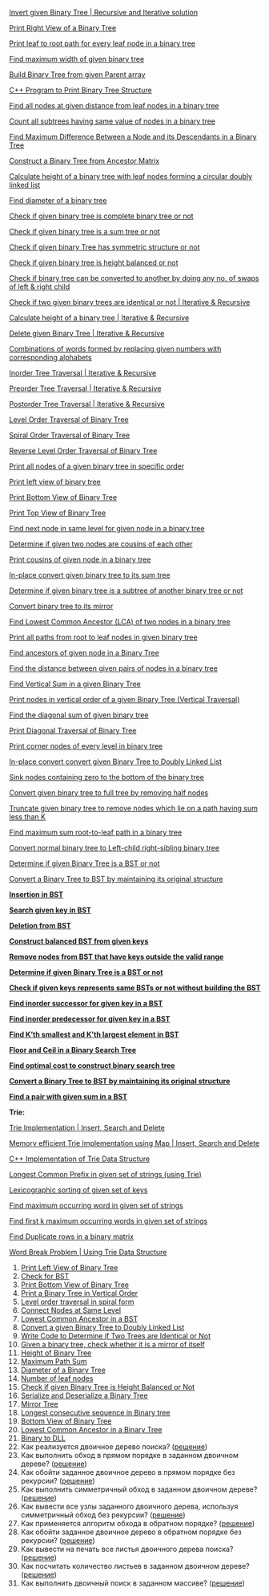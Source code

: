 
[Invert given Binary Tree | Recursive and Iterative solution](http://www.techiedelight.com/invert-binary-tree-recursive-iterative/)

[Print Right View of a Binary Tree](http://www.techiedelight.com/print-right-view-binary-tree/)

[Print leaf to root path for every leaf node in a binary tree](http://www.techiedelight.com/print-leaf-to-root-path-binary-tree/)

[Find maximum width of given binary tree](http://www.techiedelight.com/find-maximum-width-given-binary-tree/)

[Build Binary Tree from given Parent array](http://www.techiedelight.com/build-binary-tree-given-parent-array/)

[C++ Program to Print Binary Tree Structure](http://www.techiedelight.com/c-program-print-binary-tree/)

[Find all nodes at given distance from leaf nodes in a binary tree](http://www.techiedelight.com/find-all-nodes-at-given-distance-from-leaf-nodes-in-a-binary-tree/)

[Count all subtrees having same value of nodes in a binary tree](http://www.techiedelight.com/count-subtrees-value-nodes-binary-tree/)

[Find Maximum Difference Between a Node and its Descendants in a Binary Tree](http://www.techiedelight.com/find-maximum-difference-node-descendants/)

[Construct a Binary Tree from Ancestor Matrix](http://www.techiedelight.com/construct-binary-tree-ancestor-matrix/)

[Calculate height of a binary tree with leaf nodes forming a circular doubly linked list](http://www.techiedelight.com/calculate-height-binary-tree-leaf-nodes-forming-circular-doubly-linked-list/)

[Find diameter of a binary tree](http://www.techiedelight.com/find-diameter-of-a-binary-tree/)

[Check if given binary tree is complete binary tree or not](http://www.techiedelight.com/check-given-binary-tree-complete-binary-tree-not/)

[Check if given binary tree is a sum tree or not](http://www.techiedelight.com/check-given-binary-tree-sum-tree-not/)

[Check if given binary Tree has symmetric structure or not](http://www.techiedelight.com/check-given-binary-tree-symmetric-structure-not/)

[Check if given binary tree is height balanced or not](http://www.techiedelight.com/check-given-binary-tree-is-height-balanced-not/)

[Check if binary tree can be converted to another by doing any no. of swaps of left & right child](http://www.techiedelight.com/determine-binary-tree-can-converted-another-number-swaps-left-right-child/)

[Check if two given binary trees are identical or not | Iterative & Recursive](http://www.techiedelight.com/check-if-two-binary-trees-are-identical-not-iterative-recursive/)

[Calculate height of a binary tree | Iterative & Recursive](http://www.techiedelight.com/calculate-height-binary-tree-iterative-recursive/)

[Delete given Binary Tree | Iterative & Recursive](http://www.techiedelight.com/delete-given-binary-tree-iterative-recursive/)

[Combinations of words formed by replacing given numbers with corresponding alphabets](http://www.techiedelight.com/combinations-of-words-formed-replacing-given-numbers-corresponding-english-alphabet/)

[Inorder Tree Traversal | Iterative & Recursive](http://www.techiedelight.com/inorder-tree-traversal-iterative-recursive/)

[Preorder Tree Traversal | Iterative & Recursive](http://www.techiedelight.com/preorder-tree-traversal-iterative-recursive/)

[Postorder Tree Traversal | Iterative & Recursive](http://www.techiedelight.com/postorder-tree-traversal-iterative-recursive/)

[Level Order Traversal of Binary Tree](http://www.techiedelight.com/level-order-traversal-binary-tree/)

[Spiral Order Traversal of Binary Tree](http://www.techiedelight.com/spiral-order-traversal-binary-tree/)

[Reverse Level Order Traversal of Binary Tree](http://www.techiedelight.com/reverse-level-order-traversal-binary-tree/)

[Print all nodes of a given binary tree in specific order](http://www.techiedelight.com/print-nodes-binary-tree-specific-order/)

[Print left view of binary tree](http://www.techiedelight.com/print-left-view-of-binary-tree/)

[Print Bottom View of Binary Tree](http://www.techiedelight.com/print-bottom-view-of-binary-tree/)

[Print Top View of Binary Tree](http://www.techiedelight.com/print-top-view-binary-tree/)

[Find next node in same level for given node in a binary tree](http://www.techiedelight.com/find-next-node-in-same-level-binary-tree/)

[Determine if given two nodes are cousins of each other](http://www.techiedelight.com/determine-two-nodes-are-cousins/)

[Print cousins of given node in a binary tree](http://www.techiedelight.com/print-cousins-of-given-node-binary-tree/)

[In-place convert given binary tree to its sum tree](http://www.techiedelight.com/inplace-convert-a-tree-sum-tree/)

[Determine if given binary tree is a subtree of another binary tree or not](http://www.techiedelight.com/determine-given-binary-tree-is-subtree-of-another-binary-tree-not/)

[Convert binary tree to its mirror](http://www.techiedelight.com/convert-binary-tree-to-its-mirror/)

[Find Lowest Common Ancestor (LCA) of two nodes in a binary tree](http://www.techiedelight.com/find-lowest-common-ancestor-lca-two-nodes-binary-tree/)

[Print all paths from root to leaf nodes in given binary tree](http://www.techiedelight.com/print-all-paths-from-root-to-leaf-nodes-binary-tree/)

[Find ancestors of given node in a Binary Tree](http://www.techiedelight.com/find-ancestors-of-given-node-binary-tree/)

[Find the distance between given pairs of nodes in a binary tree](http://www.techiedelight.com/distance-between-given-pairs-of-nodes-binary-tree/)

[Find Vertical Sum in a given Binary Tree](http://www.techiedelight.com/find-vertical-sum-given-binary-tree/)

[Print nodes in vertical order of a given Binary Tree (Vertical Traversal)](http://www.techiedelight.com/vertical-traversal-binary-tree/)

[Find the diagonal sum of given binary tree](http://www.techiedelight.com/find-diagonal-sum-given-binary-tree/)

[Print Diagonal Traversal of Binary Tree](http://www.techiedelight.com/print-diagonal-traversal-binary-tree/)

[Print corner nodes of every level in binary tree](http://www.techiedelight.com/print-corner-nodes-every-level-binary-tree/)

[In-place convert convert given Binary Tree to Doubly Linked List](http://www.techiedelight.com/place-convert-given-binary-tree-to-doubly-linked-list/)

[Sink nodes containing zero to the bottom of the binary tree](http://www.techiedelight.com/sink-nodes-containing-zero-bottom-binary-tree/)

[Convert given binary tree to full tree by removing half nodes](http://www.techiedelight.com/convert-given-binary-tree-to-full-tree-removing-half-nodes/)

[Truncate given binary tree to remove nodes which lie on a path having sum less than K](http://www.techiedelight.com/truncate-given-binary-tree-remove-nodes-lie-path-sum-less-k/)

[Find maximum sum root-to-leaf path in a binary tree](http://www.techiedelight.com/find-maximum-sum-root-to-leaf-path-binary-tree/)

[Convert normal binary tree to Left-child right-sibling binary tree](http://www.techiedelight.com/convert-normal-binary-tree-left-child-right-sibling-binary-tree/)

[Determine if given Binary Tree is a BST or not](http://www.techiedelight.com/determine-given-binary-tree-is-a-bst-or-not/)

[Convert a Binary Tree to BST by maintaining its original structure](http://www.techiedelight.com/convert-binary-tree-to-bst-maintaining-original-structure/)

**[Insertion in BST](http://www.techiedelight.com/insertion-in-bst/)**

**[Search given key in BST](http://www.techiedelight.com/search-given-key-in-bst/)**

**[Deletion from BST](http://www.techiedelight.com/deletion-from-bst/)**

**[Construct balanced BST from given keys](http://www.techiedelight.com/construct-balanced-bst-given-keys/)**

**[Remove nodes from BST that have keys outside the valid range](http://www.techiedelight.com/remove-nodes-bst-keys-outside-valid-range/)**

**[Determine if given Binary Tree is a BST or not](http://www.techiedelight.com/determine-given-binary-tree-is-a-bst-or-not/)**

**[Check if given keys represents same BSTs or not without building the BST](http://www.techiedelight.com/check-given-keys-represents-same-bsts-not-without-building-bst/)**

**[Find inorder successor for given key in a BST](http://www.techiedelight.com/find-inorder-successor-given-key-bst/)**

**[Find inorder predecessor for given key in a BST](http://www.techiedelight.com/find-inorder-predecessor-given-key-bst/)**

**[Find K’th smallest and K’th largest element in BST](http://www.techiedelight.com/find-kth-smallest-largest-element-bst/)**

**[Floor and Ceil in a Binary Search Tree](http://www.techiedelight.com/floor-ceil-bst-iterative-recursive/)**

**[Find optimal cost to construct binary search tree](http://www.techiedelight.com/find-optimal-cost-to-construct-binary-search-tree/)**

**[Convert a Binary Tree to BST by maintaining its original structure](http://www.techiedelight.com/convert-binary-tree-to-bst-maintaining-original-structure/)**

**[Find a pair with given sum in a BST](http://www.techiedelight.com/find-pair-with-given-sum-bst/)**

**Trie:**

[Trie Implementation | Insert, Search and Delete](http://www.techiedelight.com/trie-implementation-insert-search-delete/)

[Memory efficient Trie Implementation using Map | Insert, Search and Delete](http://www.techiedelight.com/memory-efficient-trie-implementation-using-map-insert-search-delete/)

[C++ Implementation of Trie Data Structure](http://www.techiedelight.com/cpp-implementation-trie-data-structure/)

[Longest Common Prefix in given set of strings (using Trie)](http://www.techiedelight.com/longest-common-prefix-given-set-strings-using-trie/)

[Lexicographic sorting of given set of keys](http://www.techiedelight.com/lexicographic-sorting-given-set-of-keys/)

[Find maximum occurring word in given set of strings](http://www.techiedelight.com/find-maximum-occurring-word-given-set-strings/)

[Find first k maximum occurring words in given set of strings](http://www.techiedelight.com/find-first-k-maximum-occurring-words-given-set-strings/)

[Find Duplicate rows in a binary matrix](http://www.techiedelight.com/find-duplicate-rows-binary-matrix/)

[Word Break Problem | Using Trie Data Structure](http://www.techiedelight.com/word-break-problem-using-trie/)



1. [Print Left View of Binary Tree](https://practice.geeksforgeeks.org/problems/left-view-of-binary-tree/1)
2. [Check for BST](https://practice.geeksforgeeks.org/problems/check-for-bst/1)
3. [Print Bottom View of Binary Tree](https://practice.geeksforgeeks.org/problems/bottom-view-of-binary-tree/1)
4. [Print a Binary Tree in Vertical Order](https://practice.geeksforgeeks.org/problems/print-a-binary-tree-in-vertical-order/1)
5. [Level order traversal in spiral form](https://practice.geeksforgeeks.org/problems/level-order-traversal-in-spiral-form/1)
6. [Connect Nodes at Same Level](https://practice.geeksforgeeks.org/problems/connect-nodes-at-same-level/1)
7. [Lowest Common Ancestor in a BST](https://practice.geeksforgeeks.org/problems/lowest-common-ancestor-in-a-bst/1)
8. [Convert a given Binary Tree to Doubly Linked List](https://practice.geeksforgeeks.org/problems/binary-tree-to-dll/1)
9. [Write Code to Determine if Two Trees are Identical or Not](https://practice.geeksforgeeks.org/problems/determine-if-two-trees-are-identical/1)
10. [Given a binary tree, check whether it is a mirror of itself](https://practice.geeksforgeeks.org/problems/symmetric-tree/1)
11. [Height of Binary Tree](https://practice.geeksforgeeks.org/problems/height-of-binary-tree/1)
12. [Maximum Path Sum](https://practice.geeksforgeeks.org/problems/maximum-path-sum/1)
13. [Diameter of a Binary Tree](https://practice.geeksforgeeks.org/problems/diameter-of-binary-tree/1)
14. [Number of leaf nodes](https://practice.geeksforgeeks.org/problems/count-leaves-in-binary-tree/1)
15. [Check if given Binary Tree is Height Balanced or Not](https://practice.geeksforgeeks.org/problems/check-for-balanced-tree/1)
16. [Serialize and Deserialize a Binary Tree](https://practice.geeksforgeeks.org/problems/serialize-and-deserialize-a-binary-tree/1)
17. [Mirror Tree](https://practice.geeksforgeeks.org/problems/mirror-tree/1)
18. [Longest consecutive sequence in Binary tree](https://practice.geeksforgeeks.org/problems/longest-consecutive-sequence-in-binary-tree/1)
19. [Bottom View of Binary Tree](https://practice.geeksforgeeks.org/problems/bottom-view-of-binary-tree/1)
20. [Lowest Common Ancestor in a Binary Tree](https://practice.geeksforgeeks.org/problems/lowest-common-ancestor-in-a-binary-tree/1)
21. [Binary to DLL](https://practice.geeksforgeeks.org/problems/binary-tree-to-dll/1)
22. Как реализуется двоичное дерево поиска? ([решение](http://javarevisited.blogspot.sg/2015/10/how-to-implement-binary-search-tree-in-java-example.html#axzz4wnEtnNB3))
23. Как выполнить обход в прямом порядке в заданном двоичном дереве? ([решение](http://javarevisited.blogspot.sg/2016/07/binary-tree-preorder-traversal-in-java-using-recursion-iteration-example.html#axzz5ArdIFI7y))
24. Как обойти заданное двоичное дерево в прямом порядке без рекурсии? ([решение](http://www.java67.com/2016/07/binary-tree-preorder-traversal-in-java-without-recursion.html))
25. Как выполнить симметричный обход в заданном двоичном дереве? ([решение](http://www.java67.com/2016/08/binary-tree-inorder-traversal-in-java.html))
26. Как вывести все узлы заданного двоичного дерева, используя симметричный обход без рекурсии? ([решение](http://www.java67.com/2016/08/binary-tree-inorder-traversal-in-java.html))
27. Как применяется алгоритм обхода в обратном порядке? ([решение](http://www.java67.com/2016/10/binary-tree-post-order-traversal-in.html))
28. Как обойти заданное двоичное дерево в обратном порядке без рекурсии? ([решение](http://www.java67.com/2017/05/binary-tree-post-order-traversal-in-java-without-recursion.html))
29. Как вывести на печать все листья двоичного дерева поиска? ([решение](http://www.java67.com/2016/09/how-to-print-all-leaf-nodes-of-binary-tree-in-java.html))
30. Как посчитать количество листьев в заданном двоичном дереве? ([решение](http://javarevisited.blogspot.sg/2016/12/how-to-count-number-of-leaf-nodes-in-java-recursive-iterative-algorithm.html))
31. Как выполнить двоичный поиск в заданном массиве? ([решение](http://javarevisited.blogspot.sg/2015/10/how-to-implement-binary-search-tree-in-java-example.html#axzz4wnEtnNB3))
